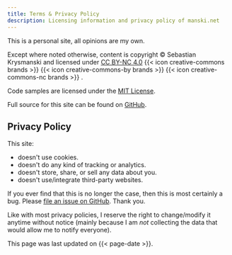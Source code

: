 ```yaml
---
title: Terms & Privacy Policy
description: Licensing information and privacy policy of manski.net
---
```


This is a personal site, all opinions are my own.

Except where noted otherwise, content is copyright © Sebastian Krysmanski and licensed under
[CC BY-NC 4.0](https://creativecommons.org/licenses/by-nc/4.0/)
{{< icon creative-commons brands >}}
{{< icon creative-commons-by brands >}}
{{< icon creative-commons-nc brands >}}
.

Code samples are licensed under the [MIT License](https://opensource.org/licenses/MIT).

Full source for this site can be found on [GitHub](https://github.com/skrysmanski/docs).

## Privacy Policy

This site:

* doesn't use cookies.
* doesn't do any kind of tracking or analytics.
* doesn't store, share, or sell any data about you.
* doesn't use/integrate third-party websites.

If you ever find that this is no longer the case, then this is most certainly a bug. Please [file an issue on GitHub](https://github.com/skrysmanski/docs/issues). Thank you.

Like with most privacy policies, I reserve the right to change/modify it anytime without notice (mainly because I am *not* collecting the data that would allow me to notify everyone).

This page was last updated on {{< page-date >}}.
